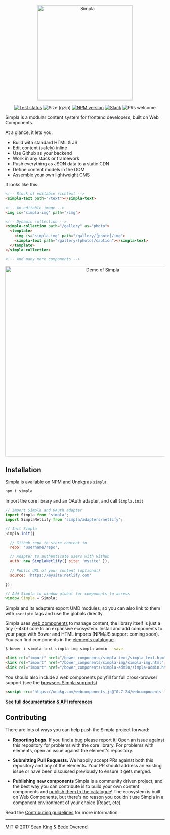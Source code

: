 <p align="center">
  <a href="https://www.simpla.io">
    <img src="https://www.simpla.io/assets/public/logo.png" alt="Simpla" width="300">
  </a> 
</p>

<p align="center">
  <a href="https://travis-ci.org/simplaio/simpla"><img src="https://travis-ci.org/simplaio/simpla.svg?branch=master" alt="Test status"></a>
  <img src="http://img.badgesize.io/https://unpkg.com/simpla?compression=gzip&label=size%20(gzip)" alt="Size (gzip)">
  <a href="https://www.npmjs.com/package/simpla"><img src="https://img.shields.io/npm/v/simpla.svg" alt="NPM version"></a>
  <a href="https://slack.simpla.io"><img src="http://slack.simpla.io/badge.svg" alt="Slack"></a>
  <img src="https://img.shields.io/badge/PRs-welcome-brightgreen.svg" alt="PRs welcome"> 
</p>

Simpla is a modular content system for frontend developers, built on Web Components.

At a glance, it lets you:

- Build with standard HTML & JS
- Edit content (safely) inline
- Use Github as your backend
- Work in any stack or framework
- Push everything as JSON data to a static CDN
- Define content models in the DOM
- Assemble your own lightweight CMS

It looks like this: 

```html
<!-- Block of editable richtext -->
<simpla-text path="/text"></simpla-text>

<!-- An editable image -->
<img is="simpla-img" path="/img">

<!-- Dynamic collection -->
<simpla-collection path="/gallery" as="photo">
  <template>
    <img is="simpla-img" path="/gallery/[photo]/img">
    <simpla-text path="/gallery/[photo]/caption"></simpla-text>
  </template>
</simpla-collection>

<!-- And many more components -->
```

<p align="center">
  <img src="https://www.simpla.io/assets/public/demo.gif" width="600" alt="Demo of Simpla">
</p>

## Installation

Simpla is available on NPM and Unpkg as `simpla`.

```sh
npm i simpla
```

Import the core library and an OAuth adapter, and call `Simpla.init`

```js
// Import Simpla and OAuth adapter
import Simpla from 'simpla';
import SimplaNetlify from 'simpla/adapters/netlify';

// Init Simpla
Simpla.init({

  // Github repo to store content in
  repo: 'username/repo',

  // Adapter to authenticate users with Github
  auth: new SimplaNetlify({ site: 'mysite' }),

  // Public URL of your content (optional)
  source: 'https://mysite.netlify.com'
  
});

// Add Simpla to window global for components to access
window.Simpla = Simpla;
```

Simpla and its adapters export UMD modules, so you can also link to them with `<script>` tags and use the globals directly.

Simpla uses [web components](https://www.webcomponents.org) to manage content, the library itself is just a tiny (~4kb) core to an expansive ecosystem. Install and add components to your page with Bower and HTML imports (NPM/JS support coming soon). You can find components in the [elements catalogue](https://www.webcomponents.org/collection/simplaio/simpla-elements). 

```sh
$ bower i simpla-text simpla-img simpla-admin --save
```

```html
<link rel="import" href="/bower_components/simpla-text/simpla-text.html">
<link rel="import" href="/bower_components/simpla-img/simpla-img.html">
<link rel="import" href="/bower_components/simpla-admin/simpla-admin.html" async>
```

You should also include a web components polyfill for full cross-browser support (see the [browsers Simpla supports](https://docs.simpla.io/guides/browser-support.html)).

```html
<script src="https://unpkg.com/webcomponents.js@^0.7.24/webcomponents-lite.min.js" async></script>
```

**[See full documentation & API references](https://docs.simpla.io)**

## Contributing

There are lots of ways you can help push the Simpla project forward:

- **Reporting bugs.** If you find a bug please report it! Open an issue against this repository for problems with the core library. For problems with elements, open an issue against the element's repository.

- **Submitting Pull Requests.** We happily accept PRs against both this repository and any of the elements. Your PR should address an existing issue or have been discussed previously to ensure it gets merged.

- **Publishing new components** Simpla is a community driven project, and the best way you can contribute is to build your own content components and [publish them to the catalogue](https://github.com/simplaio/simpla-elements/#publishing-your-element)! The ecosystem is built on Web Components, but there's no reason you couldn't use Simpla in a component environment of your choice (React, etc).

Read the [Contributing guidelines](/CONTRIBUTING.md) for more information.

***

MIT © 2017 [Sean King](https://twitter.com/seaneking) & [Bede Overend](https://twitter.com/bedeoverend)
